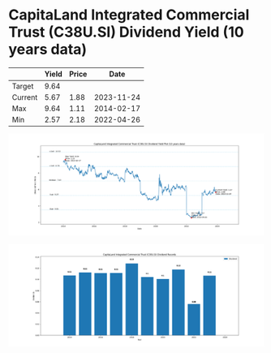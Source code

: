 # CapitaLand Integrated Commercial Trust (C38U.SI) Dividend Yield (10 years data)

|     | Yield   | Price | Date       |
|-----|---------|-------|------------|
| Target | 9.64 |  |  |
| Current | 5.67 | 1.88  | 2023-11-24 |
| Max | 9.64 | 1.11  | 2014-02-17 |
| Min | 2.57 | 2.18  | 2022-04-26 |

![Plot of Dividend Yield for CapitaLand Integrated Commercial Trust (C38U.SI)](C38U_div_10.png)

![Plot of Annual Dividend Per Unit for CapitaLand Integrated Commercial Trust (C38U.SI)](C38U_yearly_dpu.png)
